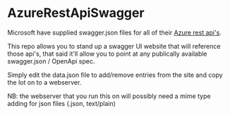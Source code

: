# AzureRestApiSwagger

Microsoft have supplied swagger.json files for all of their [Azure rest api's](https://github.com/Azure/azure-rest-api-specs).

This repo allows you to stand up a swagger UI website that will reference those api's, that said it'll allow you to point at any publically available swagger.json / OpenApi spec.

Simply edit the data.json file to add/remove entries from the site and copy the lot on to a webserver.

NB: the webserver that you run this on will possibly need a mime type adding for json files (.json, text/plain)
